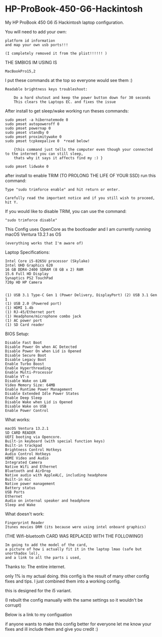 # HP-ProBook-450-G6-Hackintosh
My HP ProBook 450 G6 i5 Hackintosh laptop configuration.

You will need to add your own:

    platform id information
    and map your own usb ports!!!
    
    (I completely removed it from the plist!!!!!! )


THE SMBIOS IM USING IS 
    
    MacBookPro15,2

I put these commands at the top so everyone would see them :)

    Readable brightness keys troubleshoot:

        Do a hard shutout and keep the power button down for 30 seconds
        This clears the Laptops EC. and fixes the issue



After install to get sleep/wake working run theses commands:

    sudo pmset -a hibernatemode 0
    sudo pmset autopoweroff 0
    sudo pmset powernap 0
    sudo pmset standby 0
    sudo pmset proximitywake 0
    sudo pmset tcpkeepalive 0  *read below!    
    
        {this command just tells the computer even though your connected to the internet you can still sleep, 
        thats why it says it affects find my :) }
        
    sudo pmset lidwake 0
    
after install to enable TRIM (TO PROLONG THE LIFE OF YOUR SSD) run this command:

    Type "sudo trimforce enable" and hit return or enter.
    
    Carefully read the important notice and if you still wish to proceed, hit Y.
    
If you would like to disable TRIM, you can use the command:
    
    "sudo trimforce disable"


This Config uses OpenCore as the bootloader and I am currently running macOS Ventura 13.2.1 as OS

    (everything works that I'm aware of)

Laptop Specifications:

    Intel Core i5-8265U processor (Skylake)
    Intel UHD Graphics 620
    16 GB DDR4-2400 SDRAM (8 GB x 2) RAM
    15.6 Full HD Display
    Synaptics PS2 TouchPad
    720p HD HP Camera


    (1) USB 3.1 Type-C Gen 1 (Power Delivery, DisplayPort) (2) USB 3.1 Gen 1
    (1) USB 2.0 (Powered port)
    (1) HDMI 1.4b
    (1) RJ-45/Ethernet port
    (1) Headphone/microphone combo jack 
    (1) AC power port
    (1) SD Card reader



BIOS Setup:

    Disable Fast Boot
    Disable Power On when AC Detected
    Disable Power On when Lid is Opened
    Disable Secure Boot
    Disable Legacy Boot
    Enable Turbo Boost
    Enable Hyperthreading
    Enable Multi-Processor
    Enable VT-x
    Disable Wake on LAN
    Video Memory Size: 64MB
    Enable Runtime Power Management
    Disable Extended Idle Power States
    Enable Deep Sleep
    Disable Wake when Lid is Opened
    Disable Wake on USB
    Enable Power Control

What works:

    macOS Ventura 13.2.1
    SD CARD READER
    UEFI booting via Opencore.
    Built-in keyboard (with special function keys)
    Built-in trackpad
    Brightness Control Hotkeys
    Audio Control Hotkeys
    HDMI Video and Audio
    Integrated Camera
    Native Wifi and Ethernet
    Bluetooth and AirDrop
    Native audio with AppleALC, including headphone
    Built-in mic
    Native power management
    Battery status
    USB Ports
    Ethernet
    Audio on internal speaker and headphone
    Sleep and Wake

What doesn't work:

    Fingerprint Reader
    Itunes movies DRM (its because were using intel onboard graphics)

(THE Wifi-bluetooth CARD WAS REPLACED WITH THE FOLLOWING!)

    Im going to add the model of the card,
    a picture of how i actually fit it in the laptop lmao (safe but unorthadox lol),
    and a link to all the parts i used,
    
    


Thanks to:
The entire internet.

only 1% is my actual doing. this config is the result of many other config fixes and tips. I just combined them into a working config.

this is designed for the i5 variant.

(I rebuilt the config manually with the same settings so it wouldn't be corrupt)

Below is a link to my configuation

if anyone wants to make this config better for everyone let me know your fixes and ill include them and give you credit :)

